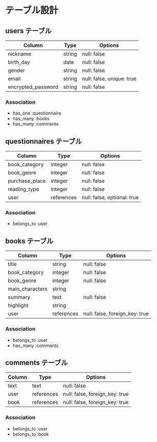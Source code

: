 # テーブル設計

## users テーブル

|       Column       |  Type  |          Options          |
|--------------------|--------|---------------------------|
|      nickname      | string |       null: false         |
|      birth_day     |  date  |       null: false         |
|       gender       | string |       null: false         |
|       email        | string | null: false, unique: true |
| encrypted_password | string |       null: false         |

### Association

- has_one  :questionnaire
- has_many :books
- has_many :comments

## questionnaires テーブル

|       Column       |    Type    |            Options             |
|--------------------|------------|--------------------------------|
|   book_category    |   integer  |          null: false           |
|     book_genre     |   integer  |          null: false           |
|   purchase_place   |   integer  |          null: false           |
|    reading_type    |   integer  |          null: false           |
|        user        | references |  null: false, optional: true   |

### Association

- belongs_to :user

## books テーブル

|       Column       |    Type    |            Options             |
|--------------------|------------|--------------------------------|
|        title       |   string   |          null: false           |
|   book_category    |   integer  |          null: false           |
|     book_genre     |   integer  |          null: false           |
|   main_characters  |   string   |                                |
|       summary      |    text    |          null: false           |
|      highlight     |   string   |                                |
|        user        | references | null: false, foreign_key: true |

### Association

- belongs_to :user
- has_many   :comments

## comments テーブル

| Column |    Type    |            Options             |
|--------|------------|--------------------------------|
|  text  |    text    |          null: false           |
|  user  | references | null: false, foreign_key: true |
|  book  | references | null: false, foreign_key: true |

### Association

- belongs_to :user
- belongs_to :book